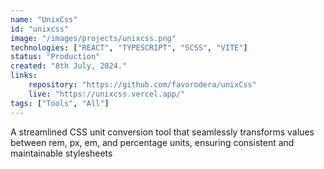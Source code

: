 ```yaml
---
name: "UnixCss"
id: "unixcss"
image: "/images/projects/unixcss.png"
technologies: ["REACT", "TYPESCRIPT", "SCSS", "VITE"]
status: "Production"
created: "8th July, 2024."
links:
    repository: "https://github.com/favorodera/unixCss"
    live: "https://unixcss.vercel.app/"
tags: ["Tools", "All"]
---
```


A streamlined CSS unit conversion tool that seamlessly transforms values between rem, px, em, and percentage units, ensuring consistent and maintainable stylesheets
